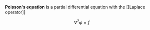 **Poisson's equation** is a partial differential equation with the [[Laplace operator]]

$$
\nabla^2 \varphi = f
$$
